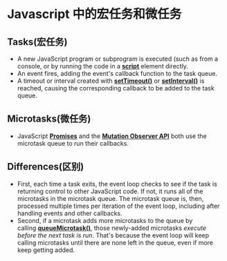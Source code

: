 # Javascript 中的宏任务和微任务

## Tasks(宏任务)

- A new JavaScript program or subprogram is executed (such as from a console, or by running the code in a **[script](https://developer.mozilla.org/en-US/docs/Web/HTML/Element/script)** element directly.
- An event fires, adding the event's callback function to the task queue.
- A timeout or interval created with **[setTimeout()](https://developer.mozilla.org/en-US/docs/Web/API/setTimeout)** or **[setInterval()](https://developer.mozilla.org/en-US/docs/Web/API/setInterval)** is reached, causing the corresponding callback to be added to the task queue.

## Microtasks(微任务)

- JavaScript **[Promises](https://developer.mozilla.org/en-US/docs/Web/JavaScript/Reference/Global_Objects/Promise)** and the **[Mutation Observer API](https://developer.mozilla.org/en-US/docs/Web/API/MutationObserver)** both use the microtask queue to run their callbacks.

## Differences(区别)

- First, each time a task exits, the event loop checks to see if the task is returning control to other JavaScript code. If not, it runs all of the microtasks in the microtask queue. The microtask queue is, then, processed multiple times per iteration of the event loop, including after handling events and other callbacks.
- Second, if a microtask adds more microtasks to the queue by calling **[queueMicrotask()](https://developer.mozilla.org/en-US/docs/Web/API/queueMicrotask)**, those newly-added microtasks *execute before the next task is run*. That's because the event loop will keep calling microtasks until there are none left in the queue, even if more keep getting added.